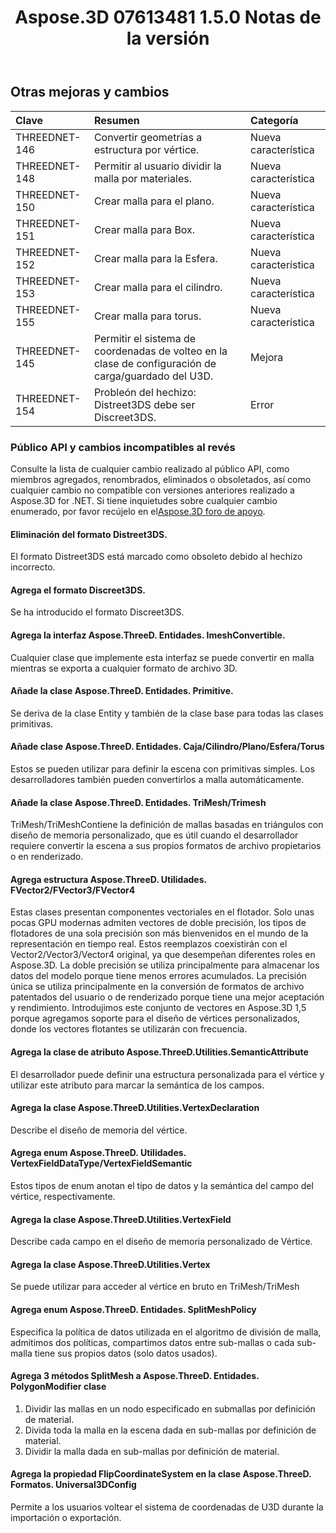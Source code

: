 ﻿---
title: Aspose.3D 07613481 1.5.0 Notas de la versión
type: docs
weight: 80
url: /es/net/aspose-3d-for-net-1-5-0-release-notes/
---
## **Otras mejoras y cambios**

|**Clave** |**Resumen** |**Categoría** |
|:- |:- |:- |
|THREEDNET-146 |Convertir geometrías a estructura por vértice.|Nueva característica|
|THREEDNET-148 |Permitir al usuario dividir la malla por materiales.|Nueva característica|
|THREEDNET-150 |Crear malla para el plano.|Nueva característica|
|THREEDNET-151 |Crear malla para Box.|Nueva característica|
|THREEDNET-152 |Crear malla para la Esfera.|Nueva característica|
|THREEDNET-153 |Crear malla para el cilindro.|Nueva característica|
|THREEDNET-155 |Crear malla para torus.|Nueva característica|
|THREEDNET-145 |Permitir el sistema de coordenadas de volteo en la clase de configuración de carga/guardado del U3D.|Mejora|
|THREEDNET-154 |Probleón del hechizo: Distreet3DS debe ser Discreet3DS.|Error|
### **Público API y cambios incompatibles al revés**
Consulte la lista de cualquier cambio realizado al público API, como miembros agregados, renombrados, eliminados o obsoletados, así como cualquier cambio no compatible con versiones anteriores realizado a Aspose.3D for .NET. Si tiene inquietudes sobre cualquier cambio enumerado, por favor recújelo en el[Aspose.3D foro de apoyo](https://forum.aspose.com/c/3d/18).
#### **Eliminación del formato Distreet3DS.**
El formato Distreet3DS está marcado como obsoleto debido al hechizo incorrecto.
#### **Agrega el formato Discreet3DS.**
Se ha introducido el formato Discreet3DS.
#### **Agrega la interfaz Aspose.ThreeD. Entidades. ImeshConvertible.**
Cualquier clase que implemente esta interfaz se puede convertir en malla mientras se exporta a cualquier formato de archivo 3D.
#### **Añade la clase Aspose.ThreeD. Entidades. Primitive.**
Se deriva de la clase Entity y también de la clase base para todas las clases primitivas.
#### **Añade clase Aspose.ThreeD. Entidades. Caja/Cilindro/Plano/Esfera/Torus**
Estos se pueden utilizar para definir la escena con primitivas simples. Los desarrolladores también pueden convertirlos a malla automáticamente.
#### **Añade la clase Aspose.ThreeD. Entidades. TriMesh/Trimesh <T>**
TriMesh/TriMesh<T>Contiene la definición de mallas basadas en triángulos con diseño de memoria personalizado, que es útil cuando el desarrollador requiere convertir la escena a sus propios formatos de archivo propietarios o en renderizado.
#### **Agrega estructura Aspose.ThreeD. Utilidades. FVector2/FVector3/FVector4**
Estas clases presentan componentes vectoriales en el flotador. Solo unas pocas GPU modernas admiten vectores de doble precisión, los tipos de flotadores de una sola precisión son más bienvenidos en el mundo de la representación en tiempo real. Estos reemplazos coexistirán con el Vector2/Vector3/Vector4 original, ya que desempeñan diferentes roles en Aspose.3D. La doble precisión se utiliza principalmente para almacenar los datos del modelo porque tiene menos errores acumulados. La precisión única se utiliza principalmente en la conversión de formatos de archivo patentados del usuario o de renderizado porque tiene una mejor aceptación y rendimiento. Introdujimos este conjunto de vectores en Aspose.3D 1,5 porque agregamos soporte para el diseño de vértices personalizados, donde los vectores flotantes se utilizarán con frecuencia.
#### **Agrega la clase de atributo Aspose.ThreeD.Utilities.SemanticAttribute**
El desarrollador puede definir una estructura personalizada para el vértice y utilizar este atributo para marcar la semántica de los campos.
#### **Agrega la clase Aspose.ThreeD.Utilities.VertexDeclaration**
Describe el diseño de memoria del vértice.
#### **Agrega enum Aspose.ThreeD. Utilidades. VertexFieldDataType/VertexFieldSemantic**
Estos tipos de enum anotan el tipo de datos y la semántica del campo del vértice, respectivamente.
#### **Agrega la clase Aspose.ThreeD.Utilities.VertexField**
Describe cada campo en el diseño de memoria personalizado de Vértice.
#### **Agrega la clase Aspose.ThreeD.Utilities.Vertex**
Se puede utilizar para acceder al vértice en bruto en TriMesh/TriMesh<T>
#### **Agrega enum Aspose.ThreeD. Entidades. SplitMeshPolicy**
Especifica la política de datos utilizada en el algoritmo de división de malla, admitimos dos políticas, compartimos datos entre sub-mallas o cada sub-malla tiene sus propios datos (solo datos usados).
#### **Agrega 3 métodos SplitMesh a Aspose.ThreeD. Entidades. PolygonModifier clase**
1. Dividir las mallas en un nodo especificado en submallas por definición de material.
1. Divida toda la malla en la escena dada en sub-mallas por definición de material.
1. Dividir la malla dada en sub-mallas por definición de material.
#### **Agrega la propiedad FlipCoordinateSystem en la clase Aspose.ThreeD. Formatos. Universal3DConfig**
Permite a los usuarios voltear el sistema de coordenadas de U3D durante la importación o exportación.

